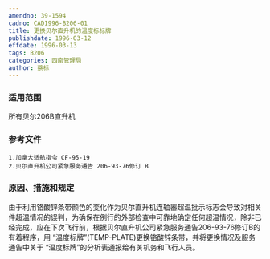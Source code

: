 ```yaml
---
amendno: 39-1594
cadno: CAD1996-B206-01
title: 更换贝尔直升机的温度标标牌
publishdate: 1996-03-12
effdate: 1996-03-13
tags: B206
categories: 西南管理局
author: 蔡标
---
```


### 适用范围 
所有贝尔206B直升机

### 参考文件
    1.加拿大适航指令 CF-95-19 
    2.贝尔直升机公司紧急服务通告 206-93-76修订 B 


### 原因、措施和规定 
由于利用铬酸锌条带颜色的变化作为贝尔直升机连轴器超温批示标志会导致对相关件超温情况的误判，为确保在例行的外部检查中可靠地确定任何超温情况，除非已经完成，应在下次飞行前，根据贝尔直升机公司紧急服务通告206-93-76修订B的有着程序，用 “温度标牌”(TEMP-PLATE)更换铬酸锌条带，并将更换情况及服务通告中关于 “温度标牌”的分析表通报给有关机务和飞行人员。
